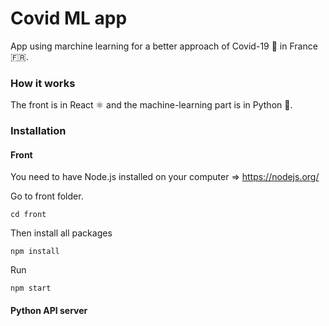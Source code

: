 # Covid ML app

App using marchine learning for a better approach of Covid-19 🦠 in France 🇫🇷.

### How it works

The front is in React ⚛️ and the machine-learning part is in Python 🐍.

### Installation 

#### Front
You need to have Node.js installed on your computer => https://nodejs.org/

Go to front folder.
```
cd front
```
Then install all packages
```
npm install
```

Run 
```
npm start
```


#### Python API server

